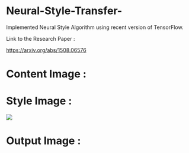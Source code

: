 # Neural-Style-Transfer-

Implemented Neural Style Algorithm using recent version of TensorFlow. 

Link to the Research Paper :

https://arxiv.org/abs/1508.06576


# Content Image :

# Style Image :

<img src = "https://raw.githubusercontent.com/Jitensid/Neural-Style-Transfer-/master/Images/blue_build.jpg">

# Output Image :
